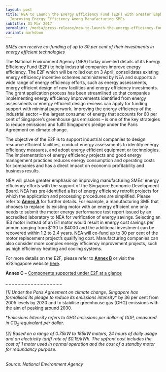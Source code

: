 ```yaml
---
layout: post
title: NEA to Launch the Energy Efficiency Fund (E2F) with Greater Emphasis on
  Improving Energy Efficiency Among Manufacturing SMEs
subtitle: 31 Mar 2017
permalink: /media/press-release/nea-to-launch-the-energy-efficiency-fund-(e2f)-with-greater-emphasis-on-improving-energy-efficiency-among-manufacturing-smes/
variant: markdown
---
```

*SMEs can receive co-funding of up to 30 per cent of their investments in energy efficient technologies*

The National Environment Agency (NEA) today unveiled details of its Energy Efficiency Fund (E2F) to help industrial companies improve energy efficiency. The E2F which will be rolled out on 3 April, consolidates existing energy efficiency incentive schemes administered by NEA and supports a wide range of energy efficiency efforts, such as energy assessments, energy efficient design of new facilities and energy efficiency investments. The grant application process has been streamlined so that companies implementing energy efficiency improvements identified from energy assessments or energy efficient design reviews can apply for funding support with minimal paperwork. Improving the energy efficiency of the industrial sector – the largest consumer of energy that accounts for 60 per cent of Singapore’s greenhouse gas emissions – is one of the key strategies to reduce emissions and fulfil Singapore’s pledge under the Paris Agreement on climate change.

The objective of the E2F is to support industrial companies to design resource efficient facilities, conduct energy assessments to identify energy efficiency measures, and adopt energy efficient equipment or technologies. The implementation of energy efficiency projects and good energy management practices reduces energy consumption and operating costs for companies and has a direct impact on economic profitability and business results.

NEA will place greater emphasis on improving manufacturing SMEs’ energy efficiency efforts with the support of the Singapore Economic Development Board. NEA has pre-identified a list of energy efficiency retrofit projects for which the application and processing procedures are simplified. Please refer to **[Annex A](https://go.gov.sg/annexa-perception-survey-of-hawker-centre-patrons-2018)** for further details. For example, a manufacturing SME that chooses to replace its existing motor with an energy efficient one only needs to submit the motor energy performance test report issued by an accredited laboratory to NEA for verification of energy savings. Selecting an IE3 motor instead of an IE1 motor would result in energy cost savings per annum ranging from $130 to $4000 and the additional investment can be recovered within 1.2 to 2.4 years. NEA will co-fund up to 30 per cent of the motor replacement project’s qualifying cost. Manufacturing companies can also consider more complex energy efficiency improvement projects, such as high efficiency heating and cooling systems.

For more details on the E2F, please refer to **[Annex B](https://www.nccs.gov.sg/files/docs/default-source/news-documents/annex-b_nea_pr_310317.pdf)** or visit the e2Singapore website [here](https://www.nea.gov.sg/our-services/climate-change-energy-efficiency/energy-efficiency).

**Annex C** – [<a href="/files/docs/default-source/news-documents/annex-c_nea_pr_310317.pdf" target="_blank">Components supported under E2F at a glance</a>](/files/docs/default-source/news-documents/annex-c_nea_pr_310317.pdf)

\_ \_ \_ \_ \_ \_ \_ \_ \_ \_ \_ \_ \_ \_ \_ \_ \_ \_

*[1] Under the Paris Agreement on climate change, Singapore has formalised its pledge to reduce its emissions intensity**  by 36 per cent from 2005 levels by 2030 and to stabilise greenhouse gas (GHG) emissions with the aim of peaking around 2030.

**Emissions Intensity refers to GHG emissions per dollar of GDP, measured in CO<sub>2</sub>-equivalent per dollar.*

*[2]  Based on a range of 0.75kW to 185kW motors, 24 hours of daily usage and an electricity tariff rate of $0.15/kWh. The upfront cost includes the cost of 1 motor used in normal operation and the cost of a standby motor for redundancy purpose.*
<br><br>

*Source: National Environment Agency*